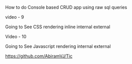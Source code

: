 How to do Console based CRUD app using raw sql queries

video - 9

Going to See CSS rendering
    inline
    internal
    external

Video - 10 

Going to See Javascript rendering
    internal
    external


https://github.com/AbiramVJ/Tic

